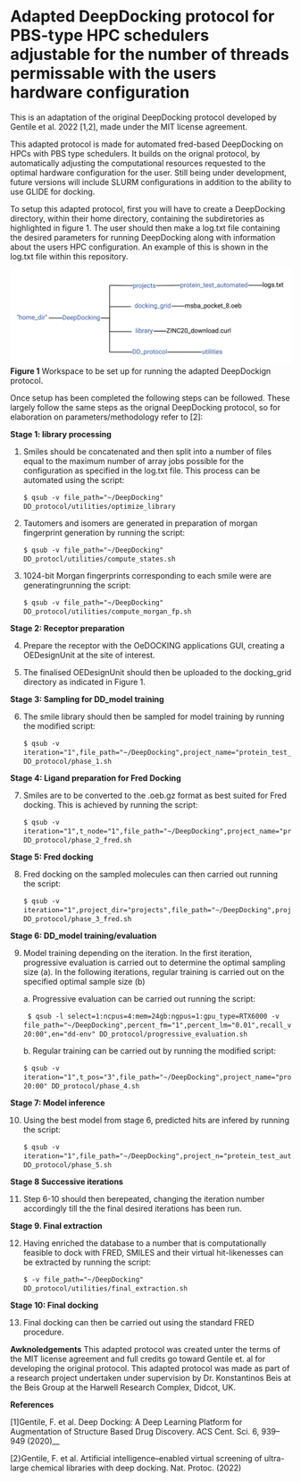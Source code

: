 # Adapted DeepDocking protocol for PBS-type HPC schedulers adjustable for the number of threads permissable with the users hardware configuration
This is an adaptation of the original DeepDocking protocol developed by Gentile et al. 2022 [1,2], made under the MIT license agreement.

This adapted protocol is made for automated fred-based DeepDocking on HPCs with PBS type schedulers. It builds on the orignal protocol, by automatically adjusting the computational resources requested to the optimal hardware configuration for the user. Still being under development, future versions will include SLURM configurations in addition to the ability to use GLIDE for docking.

To setup this adapted protocol, first you will have to create a DeepDocking directory, within their home directory, containing the subdiretories as highlighted in figure 1. The user should then make a log.txt file containing the desired parameters for running DeepDocking along with information about the users HPC configuration. An example of this is shown in the log.txt file within this repository. 

![Alt text](workspace.png?raw=true "Title")
**Figure 1** Workspace to be set up for running the adapted DeepDockign protocol.

Once setup has been completed the following steps can be followed. These largely follow the same steps as the orignal DeepDocking protocol, so for elaboration on parameters/methodology refer to [2]:

**Stage 1: library processing**

1. Smiles should be concatenated and then split into a number of files equal to the maximum
number of array jobs possible for the configuration as specified in the log.txt file. This process
can be  automated using the script:
    ```
    $ qsub -v file_path="~/DeepDocking" DD_protocol/utilities/optimize_library
    ```
2. Tautomers and isomers are generated in preparation of morgan fingerprint generation
by running the script:
    ```
    $ qsub -v file_path="~/DeepDocking" DD_protocl/utilities/compute_states.sh
    ```
3. 1024-bit Morgan fingerprints corresponding to each smile were are generatingrunning the
script:
    ```
    $ qsub -v file_path="~/DeepDocking" DD_protocol/utilities/compute_morgan_fp.sh
    ```
**Stage 2: Receptor preparation**

4. Prepare the receptor with the OeDOCKING applications GUI, creating a OEDesignUnit at the site of interest.

5. The finalised OEDesignUnit should then be uploaded to the docking_grid directory as indicated
in Figure 1.

**Stage 3: Sampling for DD_model training**

6. The smile library should then be sampled for model training by running the modified script:
    ```
    $ qsub -v iteration="1",file_path="~/DeepDocking",project_name="protein_test_automated",mol="1000000" DD_protocol/phase_1.sh
    ```
    
**Stage 4: Ligand preparation for Fred Docking**

7. Smiles are to be converted to the .oeb.gz format as best suited for Fred docking. This is achieved by running the
script:
    ```
    $ qsub -v iteration="1",t_node="1",file_path="~/DeepDocking",project_name="protein_test_automated" DD_protocol/phase_2_fred.sh
    ```
**Stage 5: Fred docking**

8. Fred docking on the sampled molecules can then carried out running the script:
    ```
    $ qsub -v iteration="1",project_dir="projects",file_path="~/DeepDocking",project_name="protein_test_automated" DD_protocol/phase_3_fred.sh
    ```
**Stage 6: DD_model training/evaluation**

9. Model training depending on the iteration. In the first iteration, progressive evaluation is carried out to determine the optimal sampling size (a). In the following iterations, regular training is carried out on the specified optimal sample size (b)
     
     a. Progressive evaluation can be carried out running the script:
     
    ```
     $ qsub -l select=1:ncpus=4:mem=24gb:ngpus=1:gpu_type=RTX6000 -v file_path="~/DeepDocking",percent_fm="1",percent_lm="0.01",recall_v="0.90",max_s="1000000",min_s="250000",n_s="4",time="00-20:00",en="dd-env" DD_protocol/progressive_evaluation.sh
    ```
      
    b. Regular training can be carried out by running the modified script:
  
    ```
    $ qsub -v iteration="1",t_pos="3",file_path="~/DeepDocking",project_name="protein_test_automated",last_iteration="5",percent_first="1",percent_last="0.01",rec="0.90",time="00-20:00" DD_protocol/phase_4.sh
    ```
    
**Stage 7: Model inference**

10. Using the best model from stage 6, predicted hits are infered by running the script:
    ```
    $ qsub -v iteration="1",file_path="~/DeepDocking",project_n="protein_test_automated",recall_v="0.90" DD_protocol/phase_5.sh
    ```
**Stage 8 Successive iterations**

11. Step 6-10 should then berepeated, changing the iteration number accordingly till the the final desired iterations has been run.

**Stage 9. Final extraction**

12. Having enriched the database to a number that is computationally feasible to dock with FRED, SMILES and their virtual hit-likenesses can be extracted by running the script:
    ```
    $ -v file_path="~/DeepDocking" DD_protocol/utilities/final_extraction.sh
    ```
**Stage 10: Final docking**

13. Final docking can then be carried out using the standard FRED procedure.



**Awknoledgements**
This adapted protocol was created unter the terms of the MIT license agreement and full credits go toward Gentile et. al for developing the original protocol. This adapted protocol was made as part of a research project undertaken under supervision by Dr. Konstantinos Beis at the Beis Group at the Harwell Research Complex, Didcot, UK. 


**References**

[1]Gentile, F. et al. Deep Docking: A Deep Learning Platform for Augmentation of Structure Based Drug Discovery. ACS Cent. Sci. 6, 939–949 (2020)__

[2}Gentile, F. et al. Artificial intelligence–enabled virtual screening of ultra-large chemical libraries with deep docking. Nat. Protoc. (2022)
